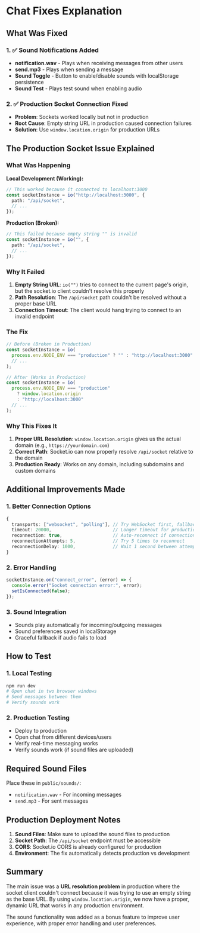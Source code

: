 # Chat Fixes Explanation

## What Was Fixed

### 1. ✅ Sound Notifications Added

- **notification.wav** - Plays when receiving messages from other users
- **send.mp3** - Plays when sending a message
- **Sound Toggle** - Button to enable/disable sounds with localStorage persistence
- **Sound Test** - Plays test sound when enabling audio

### 2. ✅ Production Socket Connection Fixed

- **Problem**: Sockets worked locally but not in production
- **Root Cause**: Empty string URL in production caused connection failures
- **Solution**: Use `window.location.origin` for production URLs

## The Production Socket Issue Explained

### What Was Happening

**Local Development (Working):**

```typescript
// This worked because it connected to localhost:3000
const socketInstance = io("http://localhost:3000", {
  path: "/api/socket",
  // ...
});
```

**Production (Broken):**

```typescript
// This failed because empty string "" is invalid
const socketInstance = io("", {
  path: "/api/socket",
  // ...
});
```

### Why It Failed

1. **Empty String URL**: `io("")` tries to connect to the current page's origin, but the socket.io client couldn't resolve this properly
2. **Path Resolution**: The `/api/socket` path couldn't be resolved without a proper base URL
3. **Connection Timeout**: The client would hang trying to connect to an invalid endpoint

### The Fix

```typescript
// Before (Broken in Production)
const socketInstance = io(
  process.env.NODE_ENV === "production" ? "" : "http://localhost:3000"
  // ...
);

// After (Works in Production)
const socketInstance = io(
  process.env.NODE_ENV === "production"
    ? window.location.origin
    : "http://localhost:3000"
  // ...
);
```

### Why This Fixes It

1. **Proper URL Resolution**: `window.location.origin` gives us the actual domain (e.g., `https://yourdomain.com`)
2. **Correct Path**: Socket.io can now properly resolve `/api/socket` relative to the domain
3. **Production Ready**: Works on any domain, including subdomains and custom domains

## Additional Improvements Made

### 1. Better Connection Options

```typescript
{
  transports: ["websocket", "polling"], // Try WebSocket first, fallback to polling
  timeout: 20000,                       // Longer timeout for production
  reconnection: true,                   // Auto-reconnect if connection lost
  reconnectionAttempts: 5,              // Try 5 times to reconnect
  reconnectionDelay: 1000,              // Wait 1 second between attempts
}
```

### 2. Error Handling

```typescript
socketInstance.on("connect_error", (error) => {
  console.error("Socket connection error:", error);
  setIsConnected(false);
});
```

### 3. Sound Integration

- Sounds play automatically for incoming/outgoing messages
- Sound preferences saved in localStorage
- Graceful fallback if audio fails to load

## How to Test

### 1. Local Testing

```bash
npm run dev
# Open chat in two browser windows
# Send messages between them
# Verify sounds work
```

### 2. Production Testing

- Deploy to production
- Open chat from different devices/users
- Verify real-time messaging works
- Verify sounds work (if sound files are uploaded)

## Required Sound Files

Place these in `public/sounds/`:

- `notification.wav` - For incoming messages
- `send.mp3` - For sent messages

## Production Deployment Notes

1. **Sound Files**: Make sure to upload the sound files to production
2. **Socket Path**: The `/api/socket` endpoint must be accessible
3. **CORS**: Socket.io CORS is already configured for production
4. **Environment**: The fix automatically detects production vs development

## Summary

The main issue was a **URL resolution problem** in production where the socket client couldn't connect because it was trying to use an empty string as the base URL. By using `window.location.origin`, we now have a proper, dynamic URL that works in any production environment.

The sound functionality was added as a bonus feature to improve user experience, with proper error handling and user preferences.
